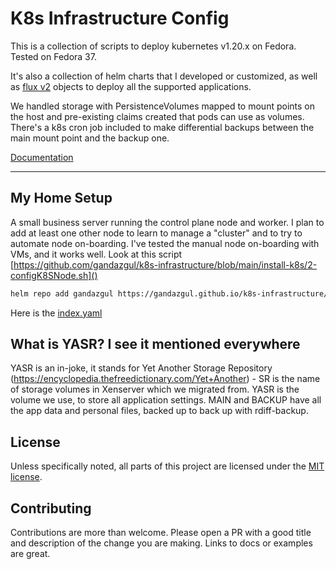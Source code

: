 # K8s Infrastructure Config

This is a collection of scripts to deploy kubernetes v1.20.x on Fedora. Tested on Fedora 37.

It's also a collection of helm charts that I developed or customized, as well as
[flux v2](https://toolkit.fluxcd.io/) objects to deploy all the supported applications.

We handled storage with PersistenceVolumes mapped to mount points on the host and pre-existing claims created that pods
can use as volumes. There's a k8s cron job included to make differential backups between the main mount point and the
backup one.

[Documentation](https://gandazgul.github.io/k8s-infrastructure/)

---

## My Home Setup

A small business server running the control plane node and worker. I plan to add at least one other node to learn to manage
a "cluster" and to try to automate node on-boarding. I've tested the manual node on-boarding with VMs, and it works
well. Look at this script [https://github.com/gandazgul/k8s-infrastructure/blob/main/install-k8s/2-configK8SNode.sh]()

```bash
helm repo add gandazgul https://gandazgul.github.io/k8s-infrastructure/
```

Here is the [index.yaml](https://gandazgul.github.io/k8s-infrastructure/index.yaml)

## What is YASR? I see it mentioned everywhere

YASR is an in-joke, it stands for Yet Another Storage
Repository (https://encyclopedia.thefreedictionary.com/Yet+Another) - SR is the name of storage volumes in Xenserver
which we migrated from. YASR is the volume we use, to store all application settings. MAIN and BACKUP have all the app
data and personal files, backed up to back up with rdiff-backup.

## License

Unless specifically noted, all parts of this project are licensed under
the [MIT license](https://github.com/gandazgul/k8s-infrastructure/blob/main/LICENSE.md).

## Contributing

Contributions are more than welcome. Please open a PR with a good title and description of the change you are making.
Links to docs or examples are great.
